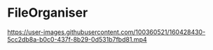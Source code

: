 # FileOrganiser

https://user-images.githubusercontent.com/100360521/160428430-5cc2db8a-b0c0-437f-8b29-0d531b7fbd81.mp4

